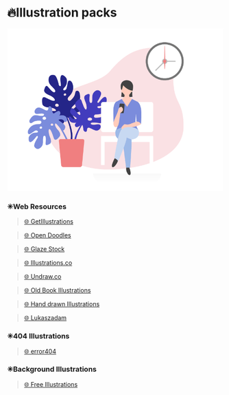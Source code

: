 # 🔥Illustration packs

<img alt="Illustrations" width="700px" src="/assets/images/illustrations.gif"/>

### ✳Web Resources

> [🌐 GetIllustrations](https://getillustrations.com/illustration-packs/freebie)

> [🌐 Open Doodles](https://www.opendoodles.com/)

> [🌐 Glaze Stock](https://www.glazestock.com/)

> [🌐 Illustrations.co](https://illlustrations.co/)

> [🌐 Undraw.co](https://undraw.co/illustrations)

> [🌐 Old Book Illustrations](https://www.oldbookillustrations.com/)

> [🌐 Hand drawn Illustrations](https://www.openpeeps.com/)

> [🌐 Lukaszadam](https://lukaszadam.com/illustrations)

### ✳404 Illustrations

> [🌐 error404](https://error404.fun/)

### ✳Background Illustrations

> [🌐 Free Illustrations](https://freellustrations.com/)
